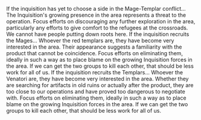If the inquisition has yet to choose a side in the Mage-Templar conflict...
The Inquisition's growing presence in the area represents a threat to the operation. Focus efforts on discouraging any further exploration in the area, particularly any efforts to give comfort to the refugees at the crossroads. We cannot have people putting down roots here.
If the inquisition recruits the Mages...
Whoever the red templars are, they have become very interested in the area. Their appearance suggests a familiarity with the product that cannot be coincidence. Focus efforts on eliminating them, ideally in such a way as to place blame on the growing Inquisition forces in the area. If we can get the two groups to kill each other, that should be less work for all of us.
If the inquisition recruits the Templars...
Whoever the Venatori are, they have become very interested in the area. Whether they are searching for artifacts in old ruins or actually after the product, they are too close to our operations and have proved too dangerous to negotiate with. Focus efforts on eliminating them, ideally in such a way as to place blame on the growing Inquisition forces in the area. If we can get the two groups to kill each other, that should be less work for all of us.